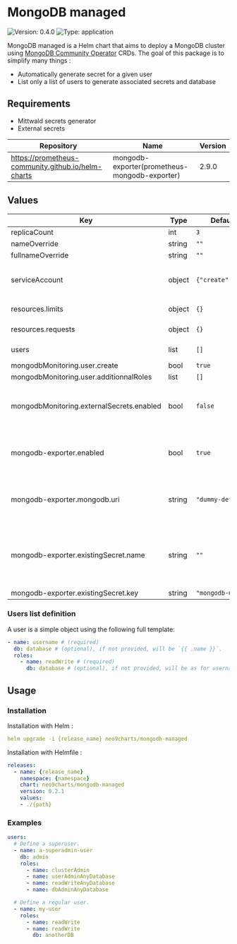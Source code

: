 # MongoDB managed

![Version: 0.4.0](https://img.shields.io/badge/Version-0.4.0-informational?style=flat-square) ![Type: application](https://img.shields.io/badge/Type-application-informational?style=flat-square)

MongoDB managed is a Helm chart that aims to deploy a MongoDB cluster using [MongoDB Community
Operator](https://github.com/mongodb/mongodb-kubernetes-operator) CRDs. The goal of this package is to simplify many
things :

- Automatically generate secret for a given user
- List only a list of users to generate associated secrets and database

## Requirements

- Mittwald secrets generator
- External secrets

| Repository | Name | Version |
|------------|------|---------|
| https://prometheus-community.github.io/helm-charts | mongodb-exporter(prometheus-mongodb-exporter) | 2.9.0 |

## Values

| Key | Type | Default | Description |
|-----|------|---------|-------------|
| replicaCount | int | `3` |  |
| nameOverride | string | `""` |  |
| fullnameOverride | string | `""` |  |
| serviceAccount | object | `{"create":true}` | Create a service account for the operator god sake. |
| resources.limits | object | `{}` | Define pod limits. |
| resources.requests | object | `{}` | Define pod requests. |
| users | list | `[]` | Define the list of users. |
| mongodbMonitoring.user.create | bool | `true` |  |
| mongodbMonitoring.user.additionnalRoles | list | `[]` |  |
| mongodbMonitoring.externalSecrets.enabled | bool | `false` | Require external secrets set in cluster with a store in namespace |
| mongodb-exporter.enabled | bool | `true` | If enabled, proper value should be set to connect exporter to mongodb |
| mongodb-exporter.mongodb.uri | string | `"dummy-default"` | Default value set to permits exporter deployment without valid uri |
| mongodb-exporter.existingSecret.name | string | `""` | (REQUIRED) If using external secret, bootstrap with ".Release.Name-monitoring", or check notes. |
| mongodb-exporter.existingSecret.key | string | `"mongodb-uri"` |  |

### Users list definition

A user is a simple object using the following full template:

```yaml
- name: username # (required)
  db: database # (optional), if not provided, will be `{{ .name }}`.
  roles:
    - name: readWrite # (required)
      db: database # (optional), if not provided, will be as for username `{{ .db | default .name }}`
```

## Usage

### Installation

Installation with Helm :

```yaml
helm upgrade -i {release_name} neo9charts/mongodb-managed
```

Installation with Helmfile :

```yaml
releases:
  - name: {release_name}
    namespace: {namespace}
    chart: neo9charts/mongodb-managed
    version: 0.2.1
    values:
    - ./{path}
```

### Examples

```yaml
users:
  # Define a superuser.
  - name: a-superadmin-user
    db: admin
    roles:
      - name: clusterAdmin
      - name: userAdminAnyDatabase
      - name: readWriteAnyDatabase
      - name: dbAdminAnyDatabase

  # Define a regular user.
  - name: my-user
    roles:
      - name: readWrite
      - name: readWrite
        db: anotherDB
```
